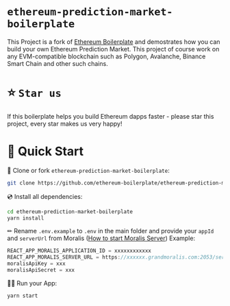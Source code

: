 # `ethereum-prediction-market-boilerplate`

This Project is a fork of [Ethereum Boilerplate](https://github.com/ethereum-boilerplate/ethereum-boilerplate) and demostrates how you can build your own Ethereum Prediction Market. This project of course work on any EVM-compatible blockchain such as Polygon, Avalanche, Binance Smart Chain and other such chains.

<!-- ![dapp3](https://user-images.githubusercontent.com/78314301/140418251-18b4b3bc-2241-4174-886d-daafe9d6ad3b.gif) -->

# ⭐️ `Star us`
If this boilerplate helps you build Ethereum dapps faster - please star this project, every star makes us very happy!

# 🚀 Quick Start

📄 Clone or fork `ethereum-prediction-market-boilerplate`:
```sh
git clone https://github.com/ethereum-boilerplate/ethereum-prediction-market-boilerplate.git
```
💿 Install all dependencies:
```sh
cd ethereum-prediction-market-boilerplate
yarn install 
```
✏ Rename `.env.example` to `.env` in the main folder and provide your `appId` and `serverUrl` from Moralis ([How to start Moralis Server](https://docs.moralis.io/moralis-server/getting-started/create-a-moralis-server)) 
Example:
```jsx
REACT_APP_MORALIS_APPLICATION_ID = xxxxxxxxxxxx
REACT_APP_MORALIS_SERVER_URL = https://xxxxxx.grandmoralis.com:2053/server
moralisApiKey = xxx
moralisApiSecret = xxx
```
🚴‍♂️ Run your App:
```sh
yarn start
```
